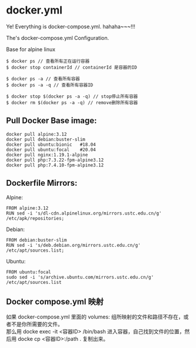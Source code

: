 # docker.yml

Ye! Everything is docker-compose.yml. hahaha~~~!!!

The's docker-compose.yml Configuration.

Base for alpine linux

```
$ docker ps // 查看所有正在运行容器
$ docker stop containerId // containerId 是容器的ID

$ docker ps -a // 查看所有容器
$ docker ps -a -q // 查看所有容器ID

$ docker stop $(docker ps -a -q) // stop停止所有容器
$ docker rm $(docker ps -a -q) // remove删除所有容器
```

## Pull Docker Base image:
```
docker pull alpine:3.12
docker pull debian:buster-slim
docker pull ubuntu:bionic   #18.04
docker pull ubuntu:focal    #20.04
docker pull nginx:1.19.1-alpine
docker pull php:7.3.22-fpm-alpine3.12
docker pull php:7.4.10-fpm-alpine3.12

```

## Dockerfile Mirrors:
Alpine:
```
FROM alpine:3.12
RUN sed -i 's/dl-cdn.alpinelinux.org/mirrors.ustc.edu.cn/g' /etc/apk/repositories;
```
Debian:
```
FROM debian:buster-slim
RUN sed -i 's/deb.debian.org/mirrors.ustc.edu.cn/g' /etc/apt/sources.list;
```
Ubuntu:
```
FROM ubuntu:focal
sudo sed -i 's/archive.ubuntu.com/mirrors.ustc.edu.cn/g' /etc/apt/sources.list
```

## Docker compose.yml 映射
如果 docker-compose.yml 里面的 volumes: 组所映射的文件和路径不存在，或者不是你所需要的文件。   
那么用 docke exec -it <容器ID> /bin/bash 进入容器，自己找到文件的位置，然后用 docke cp <容器ID>:/path . 复制出来。
